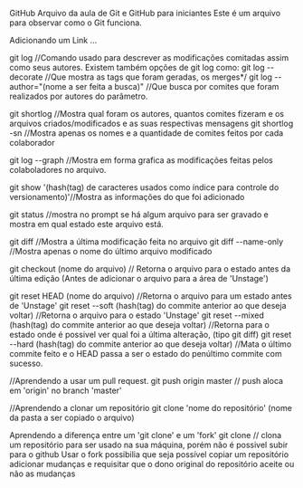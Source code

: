 GitHub
Arquivo da aula de Git e GitHub para iniciantes
Este é um arquivo para observar como o Git funciona.

Adicionando um Link ...

git log //Comando usado para descrever as modificações comitadas assim como seus autores.
Existem também opções de git log como:
git log --decorate //Que mostra as tags que foram geradas, os merges*/
git log --author="(nome a ser feita a busca)" //Que busca por comites que foram realizados por autores do parâmetro.

git shortlog //Mostra qual foram os autores, quantos comites fizeram e os arquivos criados/modificados e as suas respectivas mensagens
git shortlog -sn //Mostra apenas os nomes e a quantidade de comites feitos por cada colaborador

git log --graph //Mostra em forma grafica as modificações feitas pelos colaboladores no arquivo.

git show '(hash(tag) de caracteres usados como índice para controle do versionamento)'//Mostra as informações do que foi adicionado

git status //mostra no prompt se há algum arquivo para ser gravado e mostra em qual estado este arquivo está.

git diff //Mostra a última modificação feita no arquivo
git diff --name-only //Mostra apenas o nome do último arquivo modificado

git checkout (nome do arquivo) // Retorna o arquivo para o estado antes da última edição (Antes de adicionar o arquivo para a área de 'Unstage')

git reset HEAD (nome do arquivo) //Retorna o arquivo para um estado antes de 'Unstage'
git reset --soft (hash(tag) do commite anterior ao que deseja voltar) //Retorna o arquivo para o estado 'Unstage'
git reset --mixed (hash(tag) do commite anterior ao que deseja voltar) //Retorna para o estado onde é possivel ver qual foi a última alteração, (tipo git diff)
git reset --hard (hash(tag) do commite anterior ao que deseja voltar) //Mata o último commite feito e o HEAD passa a ser o estado do penúltimo commite com sucesso.

//Aprendendo a usar um pull request. 
git push origin master // push aloca em 'origin' no branch 'master'

//Aprendendo a clonar um repositório 
git clone 'nome do repositório' (nome da pasta a ser copiado o arquivo)

Aprendendo a diferença entre um 'git clone' e um 'fork'
git clone // clona um repositório para ser usado na sua máquina, porém não é possivel subir para o github
Usar o fork possibilia que seja possível copiar um repositório adicionar mudanças e requisitar que o dono original do repositório aceite ou não as mudanças
